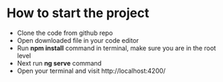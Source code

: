 # How to start the project

- Clone the code from github repo
- Open downloaded file in your code editor
- Run **npm install** command in terminal, make sure you are in the root level
- Next run **ng serve** command
- Open your terminal and visit http://localhost:4200/
